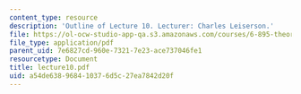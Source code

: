 ```yaml
---
content_type: resource
description: 'Outline of Lecture 10. Lecturer: Charles Leiserson.'
file: https://ol-ocw-studio-app-qa.s3.amazonaws.com/courses/6-895-theory-of-parallel-systems-sma-5509-fall-2003/a54de638968410376d5c27ea7842d20f_lecture10.pdf
file_type: application/pdf
parent_uid: 7e6827cd-960e-7321-7e23-ace737046fe1
resourcetype: Document
title: lecture10.pdf
uid: a54de638-9684-1037-6d5c-27ea7842d20f
---
```

